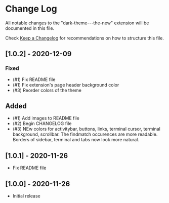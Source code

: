 # Change Log

All notable changes to the "dark-theme---the-new" extension will be documented in this file.

Check [Keep a Changelog](http://keepachangelog.com/) for recommendations on how to structure this file.

## [1.0.2] - 2020-12-09

### Fixed
- (#1) Fix README file
- (#1) Fix extension's page header background color
- (#3) Reorder colors of the theme

## Added
- (#1) Add images to README file
- (#2) Begin CHANGELOG file
- (#3) NEw colors for activitybar, buttons, links, terminal cursor, terminal background, scrollbar. The findmatch occurences are more readable. Borders of sidebar, terminal and tabs now look more natural.

## [1.0.1] - 2020-11-26

- Fix README file

## [1.0.0] - 2020-11-26

- Initial release
